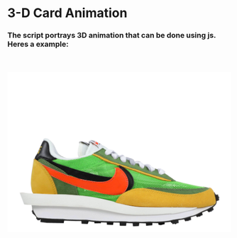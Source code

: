 # 3-D Card Animation

### <p> The script portrays 3D animation that can be done using js. <br/> Heres a example: </p> <br />

![Image](nike.png)
